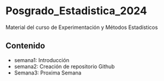 # Posgrado_Estadistica_2024
Material del curso de Experimentación y Métodos Estadísticos 
## Contenido 
+ semana1: Introducción
+ semana2: Creación de repositorio Github
+ Semana3: Proxima Semana